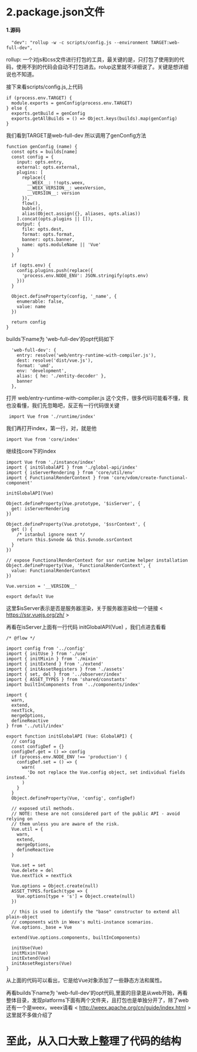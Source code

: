 # 2.package.json文件 #
#### 1.源码 ####

```
  "dev": "rollup -w -c scripts/config.js --environment TARGET:web-full-dev",
```

rollup: 一个对js和css文件进行打包的工具，最关键的是，只打包了使用到的代码，使用不到的代码会自动不打包进去。rolup这里就不详细说了。关键是想详细说也不知道。

接下来看scripts/config.js,上代码

```
if (process.env.TARGET) {
  module.exports = genConfig(process.env.TARGET)
} else {
  exports.getBuild = genConfig
  exports.getAllBuilds = () => Object.keys(builds).map(genConfig)
}
```
我们看到TARGET是web-full-dev
所以调用了genConfig方法

```
function genConfig (name) {
  const opts = builds[name]
  const config = {
    input: opts.entry,
    external: opts.external,
    plugins: [
      replace({
        __WEEX__: !!opts.weex,
        __WEEX_VERSION__: weexVersion,
        __VERSION__: version
      }),
      flow(),
      buble(),
      alias(Object.assign({}, aliases, opts.alias))
    ].concat(opts.plugins || []),
    output: {
      file: opts.dest,
      format: opts.format,
      banner: opts.banner,
      name: opts.moduleName || 'Vue'
    }
  }

  if (opts.env) {
    config.plugins.push(replace({
      'process.env.NODE_ENV': JSON.stringify(opts.env)
    }))
  }

  Object.defineProperty(config, '_name', {
    enumerable: false,
    value: name
  })

  return config
}
```
builds下name为  'web-full-dev'的opt代码如下
```
  'web-full-dev': {
    entry: resolve('web/entry-runtime-with-compiler.js'),
    dest: resolve('dist/vue.js'),
    format: 'umd',
    env: 'development',
    alias: { he: './entity-decoder' },
    banner
  },
 ```

打开 web/entry-runtime-with-compiler.js 这个文件，很多代码可能看不懂，我也没看懂，我们先忽略吧，反正有一行代码很关键
```
 import Vue from './runtime/index'
```
我们再打开index，第一行，对，就是他
```
import Vue from 'core/index'
```
继续找core下的index

```
import Vue from './instance/index'
import { initGlobalAPI } from './global-api/index'
import { isServerRendering } from 'core/util/env'
import { FunctionalRenderContext } from 'core/vdom/create-functional-component'

initGlobalAPI(Vue)

Object.defineProperty(Vue.prototype, '$isServer', {
  get: isServerRendering
})

Object.defineProperty(Vue.prototype, '$ssrContext', {
  get () {
    /* istanbul ignore next */
    return this.$vnode && this.$vnode.ssrContext
  }
})

// expose FunctionalRenderContext for ssr runtime helper installation
Object.defineProperty(Vue, 'FunctionalRenderContext', {
  value: FunctionalRenderContext
})

Vue.version = '__VERSION__'

export default Vue
```
这里$isServer表示是否是服务器渲染，关于服务器渲染给一个链接
< https://ssr.vuejs.org/zh/ >

再看在isServer上面有一行代码 initGlobalAPI(Vue) ，我们点进去看看

```
/* @flow */

import config from '../config'
import { initUse } from './use'
import { initMixin } from './mixin'
import { initExtend } from './extend'
import { initAssetRegisters } from './assets'
import { set, del } from '../observer/index'
import { ASSET_TYPES } from 'shared/constants'
import builtInComponents from '../components/index'

import {
  warn,
  extend,
  nextTick,
  mergeOptions,
  defineReactive
} from '../util/index'

export function initGlobalAPI (Vue: GlobalAPI) {
  // config
  const configDef = {}
  configDef.get = () => config
  if (process.env.NODE_ENV !== 'production') {
    configDef.set = () => {
      warn(
        'Do not replace the Vue.config object, set individual fields instead.'
      )
    }
  }
  Object.defineProperty(Vue, 'config', configDef)

  // exposed util methods.
  // NOTE: these are not considered part of the public API - avoid relying on
  // them unless you are aware of the risk.
  Vue.util = {
    warn,
    extend,
    mergeOptions,
    defineReactive
  }

  Vue.set = set
  Vue.delete = del
  Vue.nextTick = nextTick

  Vue.options = Object.create(null)
  ASSET_TYPES.forEach(type => {
    Vue.options[type + 's'] = Object.create(null)
  })

  // this is used to identify the "base" constructor to extend all plain-object
  // components with in Weex's multi-instance scenarios.
  Vue.options._base = Vue

  extend(Vue.options.components, builtInComponents)

  initUse(Vue)
  initMixin(Vue)
  initExtend(Vue)
  initAssetRegisters(Vue)
}

```
从上面的代码可以看出，它是给Vue对象添加了一些静态方法和属性。

再看builds下name为  'web-full-dev'的opt代码,里面的目录是从web开始，再看整体目录，发现platforms下面有两个文件夹，且打包也是单独分开了，除了web还有一个是weex，weex请看
< http://weex.apache.org/cn/guide/index.html >这里就不多做介绍了

# 至此，从入口大致上整理了代码的结构 #










